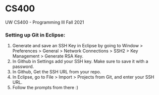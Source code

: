 # CS400
UW CS400 - Programming III Fall 2021

### Setting up Git in Eclipse:

1. Generate and save an SSH Key in Eclipse by going to Window > Preferences > General > Network Connections > SSH2 > Key Management > Generate RSA Key. 
2. In Github in Settings add your SSH key. Make sure to save it with a password.  
3. In Github, Get the SSH URL from your repo. 
4. In Eclipse, go to File > Import > Projects from Git, and enter your SSH URL. 
5. Follow the prompts from there :) 
